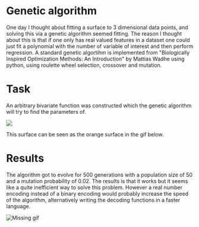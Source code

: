 # Genetic algorithm
One day I thought about fitting a surface to 3 dimensional data points, and solving this via a genetic algorithm seemed fitting. The reason I thought about this is that if one only has real valued features in a dataset one could just fit a polynomial with the number of variable of interest and then perform regression.
A standard genetic algortihm is implemented from "Biologically Inspired Optimization Methods: An Introduction" by Mattias Wadhe
using python, using roulette wheel selection, crossover and mutation.

# Task
An arbitrary bivariate function was constructed which the genetic algorithm will try to find the parameters of.

<img src="https://render.githubusercontent.com/render/math?math=f(x,y) = 2x^{2}-0.5y^{3}\text{+}0.01x^{6}y-x^{4}y^{2}">

This surface can be seen as the orange surface in the gif below.

# Results
The algorithm got to evolve for 500 generations with a population size of 50 and a mutation probability of 0.02.
The results is that it works but it seems like a quite inefficient way to solve this problem. 
However a real number encoding instead of a binary encoding would probably increase the speed of the algorithm, 
alternatively writing the decoding functions in a faster language.

![Missing gif](gen_alg.gif)
